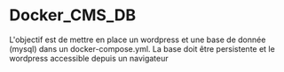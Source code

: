 # Docker_CMS_DB
L'objectif est de mettre en place un wordpress et une base de donnée (mysql) dans un docker-compose.yml.
La base doit être persistente et le wordpress accessible depuis un navigateur
